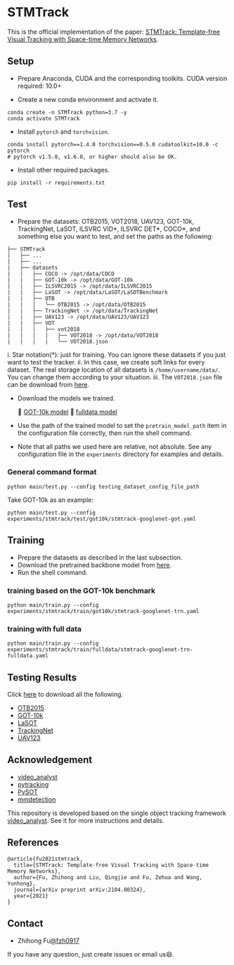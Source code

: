 # STMTrack
This is the official implementation of the paper: [STMTrack: Template-free Visual Tracking with Space-time Memory Networks](https://arxiv.org/abs/2104.00324).
 

## Setup
* Prepare Anaconda, CUDA and the corresponding toolkits. CUDA version required: 10.0+

* Create a new conda environment and activate it.
```Shell
conda create -n STMTrack python=3.7 -y
conda activate STMTrack
```

* Install `pytorch` and `torchvision`.
```Shell
conda install pytorch==1.4.0 torchvision==0.5.0 cudatoolkit=10.0 -c pytorch
# pytorch v1.5.0, v1.6.0, or higher should also be OK. 
```

* Install other required packages.
```Shell
pip install -r requirements.txt
```

## Test
* Prepare the datasets: OTB2015, VOT2018, UAV123, GOT-10k, TrackingNet, LaSOT, ILSVRC VID*, ILSVRC DET*, COCO*, and something else you want to test, and set the paths as the following: 
```Shell
├── STMTrack
|   ├── ...
|   ├── ...
|   ├── datasets
|   |   ├── COCO -> /opt/data/COCO
|   |   ├── GOT-10k -> /opt/data/GOT-10k
|   |   ├── ILSVRC2015 -> /opt/data/ILSVRC2015
|   |   ├── LaSOT -> /opt/data/LaSOT/LaSOTBenchmark
|   |   ├── OTB
|   |   |   └── OTB2015 -> /opt/data/OTB2015
|   |   ├── TrackingNet -> /opt/data/TrackingNet
|   |   ├── UAV123 -> /opt/data/UAV123/UAV123
|   |   ├── VOT
|   |   |   ├── vot2018
|   |   |   |   ├── VOT2018 -> /opt/data/VOT2018
|   |   |   |   └── VOT2018.json
```

i. Star notation(*): just for training. You can ignore these datasets if you just want to test the tracker.
ii. In this case, we create soft links for every dataset. The real storage location of all datasets is `/home/username/data/`. You can change them according to your situation.
iii. The `VOT2018.json` file can be download from [here](https://drive.google.com/file/d/15iXOqZhPAJ-EnaMTLUsJkwMsUCneUq4V/view?usp=sharing).

* Download the models we trained.
    
    :paperclip: [GOT-10k model](https://drive.google.com/file/d/1AT6SAieig8oNQ-MJ6dUhCfgYCyJEdxfj/view?usp=sharing)
    :paperclip: [fulldata model](https://drive.google.com/file/d/1w7nhGZR53FQnh3fVbIcbj08hxa2Zjvub/view?usp=sharing)


* Use the path of the trained model to set the `pretrain_model_path` item in the configuration file correctly, then run the shell command.


* Note that all paths we used here are relative, not absolute. See any configuration file in the `experiments` directory for examples and details.

### General command format
```Shell
python main/test.py --config testing_dataset_config_file_path
```

Take GOT-10k as an example:
```Shell
python main/test.py --config experiments/stmtrack/test/got10k/stmtrack-googlenet-got.yaml
```

## Training
* Prepare the datasets as described in the last subsection.
* Download the pretrained backbone model from [here](https://drive.google.com/file/d/1IaupGGr1Tn3L5e3IVUyB_7CJUNcYx3Vh/view?usp=sharing).
* Run the shell command.

### training based on the GOT-10k benchmark
```Shell
python main/train.py --config experiments/stmtrack/train/got10k/stmtrack-googlenet-trn.yaml
```

### training with full data
```Shell
python main/train.py --config experiments/stmtrack/train/fulldata/stmtrack-googlenet-trn-fulldata.yaml
```

## Testing Results
Click [here](https://drive.google.com/drive/folders/1BVSUEJjvYW_KjPcn-IKQrDafB_cGwaAm?usp=sharing) to download all the following.
* [OTB2015](https://drive.google.com/file/d/1y3eQ0A07uECOUjOp5NIh9f8xOScvzzIe/view?usp=sharing)
* [GOT-10k](https://drive.google.com/file/d/17wQ9lvEa4jLhv72TZatw03EHUx9UgTcA/view?usp=sharing)
* [LaSOT](https://drive.google.com/file/d/1kjRCv6AXdabJtj71vrNvem0_6rdV9MqY/view?usp=sharing)
* [TrackingNet](https://drive.google.com/file/d/1obMqcdxz7XTTUugdkAOd2Jblk5p1i2gZ/view?usp=sharing)
* [UAV123](https://drive.google.com/file/d/1_xH8Rz-d5YH0ytjUtbP8JQDt8T2C7Rb9/view?usp=sharing)


## Acknowledgement
* [video_analyst](https://github.com/MegviiDetection/video_analyst)
* [pytracking](https://github.com/visionml/pytracking)
* [PySOT](https://github.com/STVIR/pysot)
* [mmdetection](https://github.com/open-mmlab/mmdetection)

This repository is developed based on the single object tracking framework [video_analyst](https://github.com/MegviiDetection/video_analyst). See it for more instructions and details.

## References
```
@article{fu2021stmtrack,
  title={STMTrack: Template-free Visual Tracking with Space-time Memory Networks},
  author={Fu, Zhihong and Liu, Qingjie and Fu, Zehua and Wang, Yunhong},
  journal={arXiv preprint arXiv:2104.00324},
  year={2021}
}
```

## Contact
* Zhihong Fu[@fzh0917](https://github.com/fzh0917)

If you have any question, just create issues or email us:smile:.
